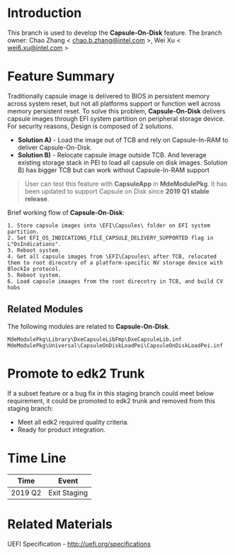
# Introduction

This branch is used to develop the **Capsule-On-Disk** feature.
The branch owner: Chao Zhang < [chao.b.zhang@intel.com](mailto:chao.b.zhang@intel.com) >, Wei Xu < [wei6.xu@intel.com](mailto:wei6.xu@intel.com) >

# Feature Summary

Traditionally capsule image is delivered to BIOS in persistent memory across system reset, but not all platforms support or function well across memory persistent reset. To solve this problem, **Capsule-On-Disk** delivers capsule images through EFI system partition on peripheral storage device. For security reasons, Design is composed of 2 solutions. 
- **Solution A)** - Load the image out of TCB and rely on Capsule-In-RAM to deliver Capsule-On-Disk. 
- **Solution B)** - Relocate capsule image outside TCB. And leverage existing storage stack in PEI to load all capsule on disk images. Solution B) has bigger TCB but can work without Capsule-In-RAM support

>User can test this feature with **CapsuleApp** in **MdeModulePkg**. It has been updated to support Capsule on Disk since **2019 Q1 stable release**.

Brief working flow of  **Capsule-On-Disk**:
```
1. Store capsule images into \EFI\Capsules\ folder on EFI system partition.
2. Set EFI_OS_INDICATIONS_FILE_CAPSULE_DELIVERY_SUPPORTED flag in L"OsIndications".
3. Reboot system.
4. Get all capsule images from \EFI\Capsules\ after TCB, relocated them to root direcotry of a platform-specific NV storage device with BlockIo protocol.
5. Reboot system.
6. Load capsule imaages from the root direcotry in TCB, and build CV hobs
```

## Related Modules

The following modules are related to **Capsule-On-Disk**.
```
MdeModulePkg\Library\DxeCapsuleLibFmp\DxeCapsuleLib.inf
MdeModulePkg\Universal\CapsuleOnDiskLoadPei\CapsuleOnDiskLoadPei.inf
```

# Promote to edk2 Trunk
 
If a subset feature or a bug fix in this staging branch could meet below requirement, it could be promoted to edk2 trunk and removed from this staging branch:

- Meet all edk2 required quality criteria.
- Ready for product integration.

# Time Line

|Time| Event |
|---|---|
|2019 Q2| Exit Staging|


# Related Materials

UEFI Specification - http://uefi.org/specifications